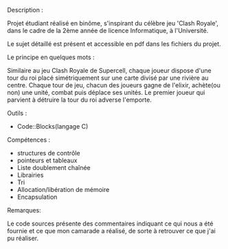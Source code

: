 Description :

Projet étudiant réalisé en binôme, s'inspirant du célèbre jeu 'Clash Royale', dans le cadre de la 2ème année de licence Informatique, à l'Université.

Le sujet détaillé est présent et accessible en pdf dans les fichiers du projet.

Le principe en quelques mots :

Similaire au jeu Clash Royale de Supercell, chaque joueur dispose d'une tour du roi placé simétriquement sur une carte divisé par une rivière au centre. 
Chaque tour de jeu, chacun des joueurs gagne de l'elixir, achète(ou non) une unité, combat puis déplace ses unités.
Le premier joueur qui parvient à détruire la tour du roi adverse l'emporte.

Outils :

- Code::Blocks(langage C)

Compétences :

- structures de contrôle
- pointeurs et tableaux
- Liste doublement chaînée
- Librairies
- Tri
- Allocation/libération de mémoire
- Encapsulation


Remarques:

Le code sources présente des commentaires indiquant ce qui nous a été fournie et ce que mon camarade a réalisé, de sorte à retrouver ce que j'ai pu réaliser.

